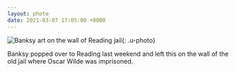 ```yaml
---
layout: photo
date: 2021-03-07 17:05:00 +0000
---
```

![Banksy art on the wall of Reading jail](https://colinseymour.co.uk/img/c4f373a36d17.jpeg){: .u-photo}
  
Banksy popped over to Reading last weekend and left this on the wall of the old jail where Oscar Wilde was imprisoned.
